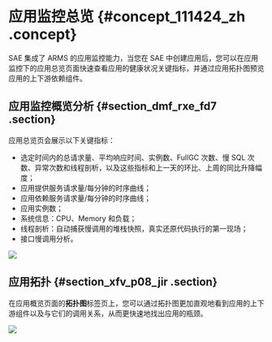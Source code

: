 # 应用监控总览 {#concept_111424_zh .concept}

SAE 集成了 ARMS 的应用监控能力，当您在 SAE 中创建应用后，您可以在应用监控下的应用总览页面快速查看应用的健康状况关键指标，并通过应用拓扑图预览应用的上下游依赖组件。

## 应用监控概览分析 {#section_dmf_rxe_fd7 .section}

应用总览页会展示以下关键指标：

-   选定时间内的总请求量、平均响应时间、实例数、FullGC 次数、慢 SQL 次数、异常次数和线程剖析，以及这些指标和上一天的环比、上周的同比升降幅度；
-   应用提供服务请求量/每分钟的时序曲线；
-   应用依赖服务请求量/每分钟的时序曲线；
-   应用实例数；
-   系统信息：CPU、Memory 和负载；
-   线程剖析：自动捕获慢调用的堆栈快照，真实还原代码执行的第一现场；
-   接口慢调用分析。

![](https://aliware-images.oss-cn-hangzhou.aliyuncs.com/EDAS/Serverless/Serverless_console_AppMonitoring_overview1.png)

## 应用拓扑 {#section_xfv_p08_jir .section}

在应用概览页面的**拓扑图**标签页上，您可以通过拓扑图更加直观地看到应用的上下游组件以及与它们的调用关系，从而更快速地找出应用的瓶颈。

![](https://aliware-images.oss-cn-hangzhou.aliyuncs.com/arms/pg_am_application_topology.png)

